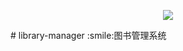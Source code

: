<p align="center">
  <a href="">
    <img src="https://rawgit.com/hezhongfeng/library-manager/master/images/icons/mipmap-xxxhdpi/ic_launcher.png">
  </a>
</p>
# library-manager
:smile:图书管理系统
